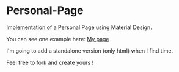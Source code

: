 Personal-Page
=============

Implementation of a Personal Page using Material Design.

You can see one example here: [My page](http://nicolas-roger.com/)

I'm going to add a standalone version (only html) when I find time.

Feel free to fork and create yours !
